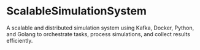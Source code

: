 # ScalableSimulationSystem
 A scalable and distributed simulation system using Kafka, Docker, Python, and Golang to orchestrate tasks, process simulations, and collect results efficiently.
